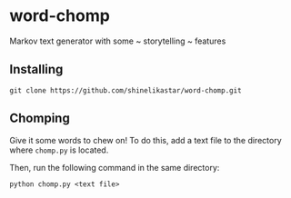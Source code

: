 # word-chomp

Markov text generator with some ~ storytelling ~ features

## Installing
```
git clone https://github.com/shinelikastar/word-chomp.git
```

## Chomping

Give it some words to chew on! To do this, add a text file to the directory where ```chomp.py``` is located.

Then, run the following command in the same directory:
```
python chomp.py <text file>
```
